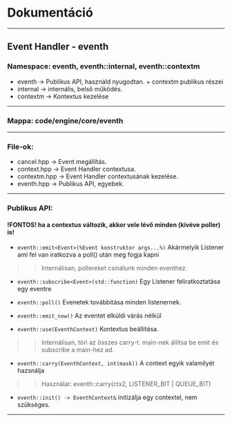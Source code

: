 # Dokumentáció

***

## Event Handler - eventh

### Namespace: eventh, eventh::internal, eventh::contextm

- eventh -> Publikus API, használd nyugodtan. + contextm publikus részei
- internal -> internális, belső működés.
- contextm -> Kontextus kezelése

***

### Mappa: code/engine/core/eventh

***

### File-ok:

- cancel.hpp -> Event megállítás.  
- context.hpp -> Event Handler contextusa.  
- contextm.hpp -> Event Handler contextusának kezelése.
- eventh.hpp -> Publikus API, egyebek.  

***

### Publikus API:

#### !FONTOS! ha a contextus változik, akkor vele lévő minden (kivéve poller) is!

- ```eventh::emit<Event>(%Event konstruktor args...%)``` Akármelyik Listener ami fel van iratkozva a poll() után meg fogja kapni  

> > Internálisan, pollereket csinálunk minden eventhez.  

- ```eventh::subscribe<Event>(std::function)``` Egy Listener feliratkoztatása egy eventre
- ```eventh::poll()``` Evenetek továbbítása minden listenernek.
- ```eventh::emit_now()``` Az eventet elküldi várás nélkül  

- ```eventh::use(EventhContext)``` Kontextus beállítása.  

> > Internálisan, töri az összes carry-t. main-nek állítsa be
> > emit és subscribe a main-hez ad.  

- ```eventh::carry(EventhContext, int(mask))``` A context egyik valamilyét hazsnálja  

> > Használat: eventh::carry(ctx2, LISTENER_BIT | QUEUE_BIT)

- ```eventh::init() -> EventhContext&``` initizálja egy contextel, nem szükséges.  

***
